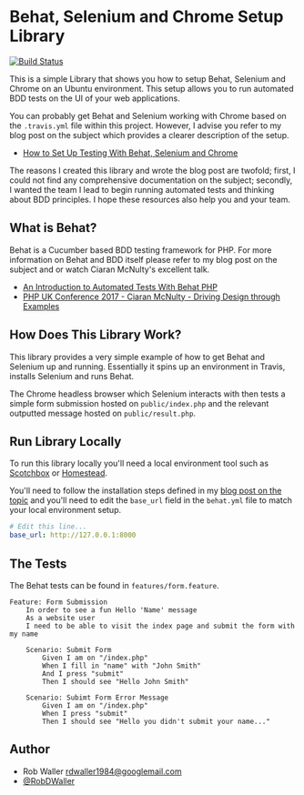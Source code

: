 # Behat, Selenium and Chrome Setup Library
[![Build Status](https://travis-ci.org/RobDWaller/behat-selenium-chrome.svg?branch=master)](https://travis-ci.org/RobDWaller/behat-selenium-chrome)

This is a simple Library that shows you how to setup Behat, Selenium and Chrome on an Ubuntu environment. This setup allows you to run automated BDD tests on the UI of your web applications.

You can probably get Behat and Selenium working with Chrome based on the `.travis.yml` file within this project. However, I advise you refer to my blog post on the subject which provides a clearer description of the setup.

- [How to Set Up Testing With Behat, Selenium and Chrome](http://rbrt.wllr.info/2017/11/22/how-setup-testing-behat-selenium-chrome.html)

The reasons I created this library and wrote the blog post are twofold; first, I could not find any comprehensive documentation on the subject; secondly, I wanted the team I lead to begin running automated tests and thinking about BDD principles. I hope these resources also help you and your team.

## What is Behat?

Behat is a Cucumber based BDD testing framework for PHP. For more information on Behat and BDD itself please refer to my blog post on the subject and or watch Ciaran McNulty's excellent talk.

- [An Introduction to Automated Tests With Behat PHP](http://rbrt.wllr.info/2017/11/22/introduction-bdd-testing-with-behat.html)
- [PHP UK Conference 2017 - Ciaran McNulty - Driving Design through Examples](https://www.youtube.com/watch?v=83GbyDpJDI4)

## How Does This Library Work?

This library provides a very simple example of how to get Behat and Selenium up and running. Essentially it spins up an environment in Travis, installs Selenium and runs Behat.

The Chrome headless browser which Selenium interacts with then tests a simple form submission hosted on `public/index.php` and the relevant outputted message hosted on `public/result.php`.

## Run Library Locally

To run this library locally you'll need a local environment tool such as [Scotchbox](https://box.scotch.io/) or [Homestead](https://laravel.com/docs/5.5/homestead).

You'll need to follow the installation steps defined in my [blog post on the topic]() and you'll need to edit the `base_url` field in the `behat.yml` file to match your local environment setup.

```yaml
# Edit this line...
base_url: http://127.0.0.1:8000
```

## The Tests

The Behat tests can be found in `features/form.feature`.

```
Feature: Form Submission
    In order to see a fun Hello 'Name' message
    As a website user
    I need to be able to visit the index page and submit the form with my name

    Scenario: Submit Form
        Given I am on "/index.php"
        When I fill in "name" with "John Smith"
        And I press "submit"
        Then I should see "Hello John Smith"

    Scenario: Subimt Form Error Message
        Given I am on "/index.php"
        When I press "submit"
        Then I should see "Hello you didn't submit your name..."
```

## Author
- Rob Waller <rdwaller1984@googlemail.com>
- [@RobDWaller](https://twitter.com/RobDWaller)
